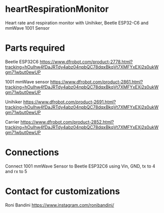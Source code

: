 # heartRespirationMonitor
Heart rate and respiration monitor with Unihiker, Beetle ESP32-C6 and mmWave 1001 Sensor

# Parts required

Beetle ESP32C6 https://www.dfrobot.com/product-2778.html?tracking=hOuIhw4fDaJRTdy4abz04npbQC78dqxBkqVt7XMFYxEXj2s0ukWgm71wbut0ewUP

1001 mmWave sensor https://www.dfrobot.com/product-2861.html?tracking=hOuIhw4fDaJRTdy4abz04npbQC78dqxBkqVt7XMFYxEXj2s0ukWgm71wbut0ewUP

Unihiker https://www.dfrobot.com/product-2691.html?tracking=hOuIhw4fDaJRTdy4abz04npbQC78dqxBkqVt7XMFYxEXj2s0ukWgm71wbut0ewUP

Carrier https://www.dfrobot.com/product-2852.html?tracking=hOuIhw4fDaJRTdy4abz04npbQC78dqxBkqVt7XMFYxEXj2s0ukWgm71wbut0ewUP

# Connections
Connect 1001 mmWave Sensor to Beetle ESP32C6 using Vin, GND, tx to 4 and rx to 5

# Contact for customizations
Roni Bandini https://www.instagram.com/ronibandini/
